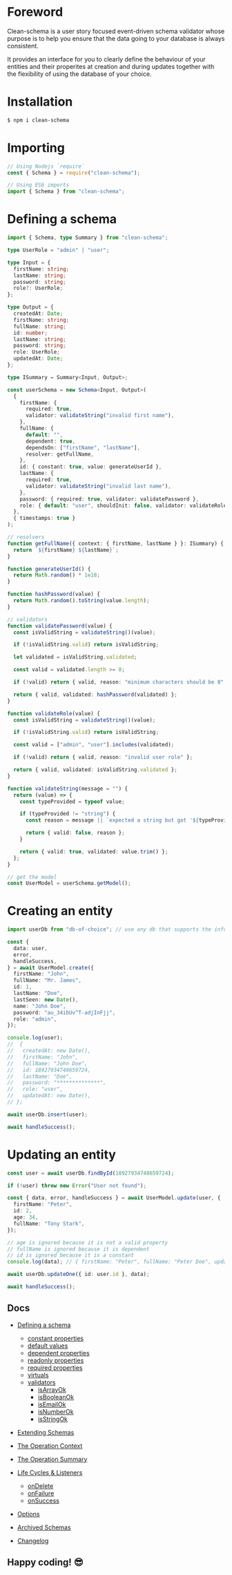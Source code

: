 # Foreword

Clean-schema is a user story focused event-driven schema validator whose purpose is to help you ensure that the data going to your database is always consistent.

It provides an interface for you to clearly define the behaviour of your entities and their properites at creation and during updates together with the flexibility of using the database of your choice.

# Installation

```bash
$ npm i clean-schema
```

# Importing

```js
// Using Nodejs `require`
const { Schema } = require("clean-schema");

// Using ES6 imports
import { Schema } from "clean-schema";
```

# Defining a schema

```ts
import { Schema, type Summary } from "clean-schema";

type UserRole = "admin" | "user";

type Input = {
  firstName: string;
  lastName: string;
  password: string;
  role?: UserRole;
};

type Output = {
  createdAt: Date;
  firstName: string;
  fullName: string;
  id: number;
  lastName: string;
  password: string;
  role: UserRole;
  updatedAt: Date;
};

type ISummary = Summary<Input, Output>;

const userSchema = new Schema<Input, Output>(
  {
    firstName: {
      required: true,
      validator: validateString("invalid first name"),
    },
    fullName: {
      default: "",
      dependent: true,
      dependsOn: ["firstName", "lastName"],
      resolver: getFullName,
    },
    id: { constant: true, value: generateUserId },
    lastName: {
      required: true,
      validator: validateString("invalid last name"),
    },
    password: { required: true, validator: validatePassword },
    role: { default: "user", shouldInit: false, validator: validateRole },
  },
  { timestamps: true }
);

// resolvers
function getFullName({ context: { firstName, lastName } }: ISummary) {
  return `${firstName} ${lastName}`;
}

function generateUserId() {
  return Math.random() * 1e18;
}

function hashPassword(value) {
  return Math.random().toString(value.length);
}

// validators
function validatePassword(value) {
  const isValidString = validateString()(value);

  if (!isValidString.valid) return isValidString;

  let validated = isValidString.validated;

  const valid = validated.length >= 8;

  if (!valid) return { valid, reason: "minimum characters should be 8" };

  return { valid, validated: hashPassword(validated) };
}

function validateRole(value) {
  const isValidString = validateString()(value);

  if (!isValidString.valid) return isValidString;

  const valid = ["admin", "user"].includes(validated);

  if (!valid) return { valid, reason: "invalid user role" };

  return { valid, validated: isValidString.validated };
}

function validateString(message = "") {
  return (value) => {
    const typeProvided = typeof value;

    if (typeProvided != "string") {
      const reason = message || `expected a string but got '${typeProvided}'`;

      return { valid: false, reason };
    }

    return { valid: true, validated: value.trim() };
  };
}

// get the model
const UserModel = userSchema.getModel();
```

# Creating an entity

```ts
import userDb from "db-of-choice"; // use any db that supports the information you are modelling

const {
  data: user,
  error,
  handleSuccess,
} = await UserModel.create({
  firstName: "John",
  fullName: "Mr. James",
  id: 1,
  lastName: "Doe",
  lastSeen: new Date(),
  name: "John Doe",
  password: "au_34ibUv^T-adjInFjj",
  role: "admin",
});

console.log(user);
//  {
//   createdAt: new Date(),
//   firstName: "John",
//   fullName: "John Doe",
//   id: 18927934748659724,
//   lastName: "Doe",
//   password: "**************",
//   role: "user",
//   updatedAt: new Date(),
// };

await userDb.insert(user);

await handleSuccess();
```

# Updating an entity

```ts
const user = await userDb.findById(18927934748659724);

if (!user) throw new Error("User not found");

const { data, error, handleSuccess } = await UserModel.update(user, {
  firstName: "Peter",
  id: 2,
  age: 34,
  fullName: "Tony Stark",
});

// age is ignored because it is not a valid property
// fullName is ignored because it is dependent
// id is ignored because it is a constant
console.log(data); // { firstName: "Peter", fullName: "Peter Doe", updatedAt: new Date() }

await userDb.updateOne({ id: user.id }, data);

await handleSuccess();
```

## Docs

- [Defining a schema](./docs/v3.2.0/schema/definition/index.md#defining-a-schema)
  - [constant properties](./docs/v3.0.0/schema/definition/constants.md#constant-properties)
  - [default values](./docs/v3.0.0/schema/definition/defaults.md#default-values)
  - [dependent properties](./docs/v3.2.0/schema/definition/dependents.md#dependent-properties)
  - [readonly properties](./docs/v3.0.0/schema/definition/readonly.md#readonly-properties)
  - [required properties](./docs/v3.2.0/schema/definition/required.md#required-properties)
  - [virtuals](./docs/v3.2.0/schema/definition/virtuals.md#virtual-properties)
  - [validators](./docs/v3.2.0/validate/index.md#validators)
    - [isArrayOk](./docs/v2.6.0/validate/isArrayOk.md)
    - [isBooleanOk](./docs/v2.6.0/validate/isBooleanOk.md)
    - [isEmailOk](./docs/v2.6.0/validate/isEmailOk.md)
    - [isNumberOk](./docs/v2.6.0/validate/isNumberOk.md)
    - [isStringOk](./docs/v3.2.0/validate/isStringOk.md)
- [Extending Schemas](./docs/v3.2.0/schema/definition/extend-schemas.md#extending-schemas)
- [The Operation Context](./docs/v3.2.0/schema/definition/life-cycles.md#the-operation-context)
- [The Operation Summary](./docs/v3.2.0/schema/definition/life-cycles.md#the-operation-summary)
- [Life Cycles & Listeners](./docs/v3.2.0/schema/definition/life-cycles.md#life-cycle-listeners)

  - [onDelete](./docs/v3.2.0/schema/definition/life-cycles.md#ondelete)
  - [onFailure](./docs/v3.2.0/schema/definition/life-cycles.md#onfailure)
  - [onSuccess](./docs/v3.2.0/schema/definition/life-cycles.md#onsuccess)

- [Options](./docs/v3.2.0/schema/definition/index.md#options)
- [Archived Schemas](./docs/v3.2.0/schema/archived-schemas.md)

- [Changelog](./docs/CHANGELOG.md#changelog)

## Happy coding! 😎
